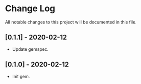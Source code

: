 # Change Log

All notable changes to this project will be documented in this file.

## [0.1.1] - 2020-02-12

- Update gemspec.

## [0.1.0] - 2020-02-12

- Init gem.
